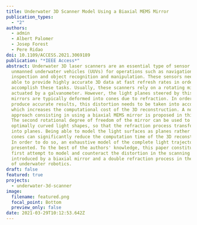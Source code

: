 ```yaml
---
title: Underwater 3D Scanner Model Using a Biaxial MEMS Mirror
publication_types:
  - "2"
authors:
  - admin
  - Albert Palomer
  - Josep Forest
  - Pere Ridao
doi: 10.1109/ACCESS.2021.3069189
publication: "*IEEE Access*"
abstract: Underwater 3D laser scanners are an essential type of sensor used by
  unmanned underwater vehicles (UUVs) for operations such as navigation,
  inspection and object recognition and manipulation. These sensors need to be
  able to provide highly accurate 3D data at fast refresh rates in order to
  accomplish these tasks. Usually, these scanners rely on a rotating mirror
  actuated by a galvanometer. However, the light planes steered by this type of
  mirrors are typically deformed into cones due to refraction. In order to
  produce accurate results, this distortion needs to be taken into account,
  which increases the computational cost of the 3D reconstruction. A novel
  approach consisting in using a biaxial MEMS mirror is proposed in this paper.
  The second rotational degree of freedom of the mirror can be used to project
  optimally curved light shapes, so that the refraction process transforms them
  into planes. Being able to model the light surfaces as planes rather than
  cones can significantly reduce the computation time of the 3D reconstruction.
  In order to do so, an exhaustive model of the complete light trajectories is
  presented. To the best of the authors' knowledge, this paper constitutes the
  first attempt to model and counteract the distortion in the scanning pattern
  introduced by a biaxial mirror and a double refraction process in the context
  of underwater robotics.
draft: false
featured: true
projects:
  - underwater-3d-scanner
image:
  filename: featured.png
  focal_point: Bottom
  preview_only: false
date: 2021-03-29T10:12:53.642Z
---
```

